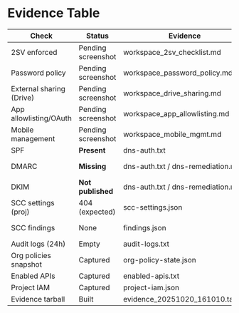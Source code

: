 # Evidence Table

| Check | Status | Evidence | Notes |
|---|---|---|---|
| 2SV enforced | Pending screenshot | workspace_2sv_checklist.md | Capture Admin console per-OU |
| Password policy | Pending screenshot | workspace_password_policy.md | Min length/complexity/reuse |
| External sharing (Drive) | Pending screenshot | workspace_drive_sharing.md | Link sharing default/allowlist |
| App allowlisting/OAuth | Pending screenshot | workspace_app_allowlisting.md | Trusted list & DWD scopes |
| Mobile management | Pending screenshot | workspace_mobile_mgmt.md | Advanced policy & wipe actions |
| SPF | **Present** | dns-auth.txt | Verified via dig |
| DMARC | **Missing** | dns-auth.txt / dns-remediation.md | Publish  TXT, move to reject later |
| DKIM | **Not published** | dns-auth.txt / dns-remediation.md | Generate selector, publish TXT, start auth |
| SCC settings (proj) | 404 (expected) | scc-settings.json | Project not under Organization |
| SCC findings | None | findings.json | Will populate after org-scope enablement |
| Audit logs (24h) | Empty | audit-logs.txt | OK pre-enablement |
| Org policies snapshot | Captured | org-policy-state.json | Project scope |
| Enabled APIs | Captured | enabled-apis.txt | — |
| Project IAM | Captured | project-iam.json | — |
| Evidence tarball | Built | evidence_20251020_161010.tar.gz | 6842 bytes |
